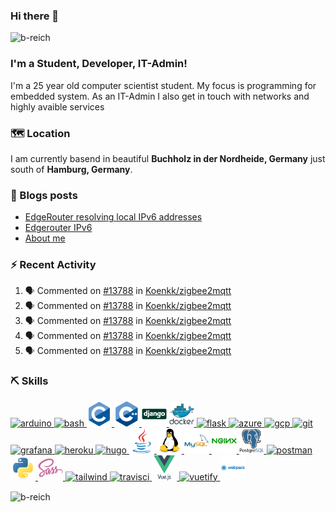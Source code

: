 ### Hi there 👋
<img src="https://komarev.com/ghpvc/?username=b-reich&style=flat-square" alt="b-reich" />

### I'm a Student, Developer, IT-Admin!
I'm a 25 year old computer scientist student. My focus is programming for embedded system.
As an IT-Admin I also get in touch with networks and highly avaible services

### 🗺️ Location
I am currently basend in beautiful **Buchholz in der Nordheide, Germany** just south of **Hamburg, Germany**.

### 📰 Blogs posts
<!-- BLOG-POST-LIST:START -->
- [EdgeRouter resolving local IPv6 addresses](https://benjaminreich.de/posts/edgerouter-resolving-local-ipv6-addresses/)
- [Edgerouter IPv6](https://benjaminreich.de/posts/configure-ipv6-on-a-edgerouter/)
- [About me](https://benjaminreich.de/about/)
<!-- BLOG-POST-LIST:END -->

### :zap: Recent Activity
<!--START_SECTION:activity-->
1. 🗣 Commented on [#13788](https://github.com/Koenkk/zigbee2mqtt/issues/13788) in [Koenkk/zigbee2mqtt](https://github.com/Koenkk/zigbee2mqtt)
2. 🗣 Commented on [#13788](https://github.com/Koenkk/zigbee2mqtt/issues/13788) in [Koenkk/zigbee2mqtt](https://github.com/Koenkk/zigbee2mqtt)
3. 🗣 Commented on [#13788](https://github.com/Koenkk/zigbee2mqtt/issues/13788) in [Koenkk/zigbee2mqtt](https://github.com/Koenkk/zigbee2mqtt)
4. 🗣 Commented on [#13788](https://github.com/Koenkk/zigbee2mqtt/issues/13788) in [Koenkk/zigbee2mqtt](https://github.com/Koenkk/zigbee2mqtt)
5. 🗣 Commented on [#13788](https://github.com/Koenkk/zigbee2mqtt/issues/13788) in [Koenkk/zigbee2mqtt](https://github.com/Koenkk/zigbee2mqtt)
<!--END_SECTION:activity-->

### ⛏ Skills
<p align="left"> <a href="https://www.arduino.cc/" target="_blank"> <img src="https://cdn.worldvectorlogo.com/logos/arduino-1.svg" alt="arduino" width="40" height="40"/> </a> <a href="https://www.gnu.org/software/bash/" target="_blank"> <img src="https://www.vectorlogo.zone/logos/gnu_bash/gnu_bash-icon.svg" alt="bash" width="40" height="40"/> </a> <a href="https://www.cprogramming.com/" target="_blank"> <img src="https://raw.githubusercontent.com/devicons/devicon/master/icons/c/c-original.svg" alt="c" width="40" height="40"/> </a> <a href="https://www.w3schools.com/cpp/" target="_blank"> <img src="https://raw.githubusercontent.com/devicons/devicon/master/icons/cplusplus/cplusplus-original.svg" alt="cplusplus" width="40" height="40"/> </a> <a href="https://www.djangoproject.com/" target="_blank"> <img src="https://raw.githubusercontent.com/devicons/devicon/master/icons/django/django-original.svg" alt="django" width="40" height="40"/> </a> <a href="https://www.docker.com/" target="_blank"> <img src="https://raw.githubusercontent.com/devicons/devicon/master/icons/docker/docker-original-wordmark.svg" alt="docker" width="40" height="40"/> </a> <a href="https://flask.palletsprojects.com/" target="_blank"> <img src="https://www.vectorlogo.zone/logos/pocoo_flask/pocoo_flask-icon.svg" alt="flask" width="40" height="40"/> </a> <a href="https://azure.microsoft.com/en-in/" target="_blank" rel="noreferrer"> <img src="https://www.vectorlogo.zone/logos/microsoft_azure/microsoft_azure-icon.svg" alt="azure" width="40" height="40"/> </a> <a href="https://cloud.google.com" target="_blank"> <img src="https://www.vectorlogo.zone/logos/google_cloud/google_cloud-icon.svg" alt="gcp" width="40" height="40"/> </a> <a href="https://git-scm.com/" target="_blank"> <img src="https://www.vectorlogo.zone/logos/git-scm/git-scm-icon.svg" alt="git" width="40" height="40"/> </a> <a href="https://grafana.com" target="_blank"> <img src="https://www.vectorlogo.zone/logos/grafana/grafana-icon.svg" alt="grafana" width="40" height="40"/> </a> <a href="https://heroku.com" target="_blank"> <img src="https://www.vectorlogo.zone/logos/heroku/heroku-icon.svg" alt="heroku" width="40" height="40"/> </a> <a href="https://gohugo.io/" target="_blank"> <img src="https://api.iconify.design/logos-hugo.svg" alt="hugo" width="40" height="40"/> </a> <a href="https://www.java.com" target="_blank"> <img src="https://raw.githubusercontent.com/devicons/devicon/master/icons/java/java-original.svg" alt="java" width="40" height="40"/> </a> <a href="https://www.linux.org/" target="_blank"> <img src="https://raw.githubusercontent.com/devicons/devicon/master/icons/linux/linux-original.svg" alt="linux" width="40" height="40"/> </a> <a href="https://www.mysql.com/" target="_blank"> <img src="https://raw.githubusercontent.com/devicons/devicon/master/icons/mysql/mysql-original-wordmark.svg" alt="mysql" width="40" height="40"/> </a> <a href="https://www.nginx.com" target="_blank"> <img src="https://raw.githubusercontent.com/devicons/devicon/master/icons/nginx/nginx-original.svg" alt="nginx" width="40" height="40"/> </a> <a href="https://www.postgresql.org" target="_blank"> <img src="https://raw.githubusercontent.com/devicons/devicon/master/icons/postgresql/postgresql-original-wordmark.svg" alt="postgresql" width="40" height="40"/> </a> <a href="https://postman.com" target="_blank"> <img src="https://www.vectorlogo.zone/logos/getpostman/getpostman-icon.svg" alt="postman" width="40" height="40"/> </a> <a href="https://www.python.org" target="_blank"> <img src="https://raw.githubusercontent.com/devicons/devicon/master/icons/python/python-original.svg" alt="python" width="40" height="40"/> </a> <a href="https://sass-lang.com" target="_blank"> <img src="https://raw.githubusercontent.com/devicons/devicon/master/icons/sass/sass-original.svg" alt="sass" width="40" height="40"/> </a> <a href="https://tailwindcss.com/" target="_blank"> <img src="https://www.vectorlogo.zone/logos/tailwindcss/tailwindcss-icon.svg" alt="tailwind" width="40" height="40"/> </a> <a href="https://travis-ci.org" target="_blank"> <img src="https://www.vectorlogo.zone/logos/travis-ci/travis-ci-icon.svg" alt="travisci" width="40" height="40"/> </a> <a href="https://vuejs.org/" target="_blank"> <img src="https://raw.githubusercontent.com/devicons/devicon/master/icons/vuejs/vuejs-original-wordmark.svg" alt="vuejs" width="40" height="40"/> </a> <a href="https://vuetifyjs.com/en/" target="_blank"> <img src="https://bestofjs.org/logos/vuetify.svg" alt="vuetify" width="40" height="40"/> </a> <a href="https://webpack.js.org" target="_blank"> <img src="https://raw.githubusercontent.com/devicons/devicon/d00d0969292a6569d45b06d3f350f463a0107b0d/icons/webpack/webpack-original-wordmark.svg" alt="webpack" width="40" height="40"/> </a> </p>

<img align="center" src="https://github-readme-stats.vercel.app/api?username=b-reich&show_icons=true&count_private=true" alt="b-reich" />
<!---
<p align="center">
<a href="https://twitter.com/chillfre4k" target="blank"><img align="center" src="https://cdn.jsdelivr.net/npm/simple-icons@3.0.1/icons/twitter.svg" alt="chillfre4k" height="30" width="30" /></a>
</p>
-->
